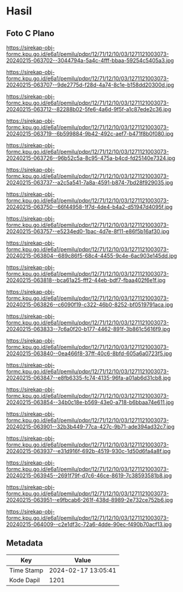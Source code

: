 # Hasil

## Foto C Plano

https://sirekap-obj-formc.kpu.go.id/e6a1/pemilu/pdpr/12/71/12/10/03/1271121003073-20240215-063702--3044794a-5a4c-4fff-bbaa-59254c5405a3.jpg

https://sirekap-obj-formc.kpu.go.id/e6a1/pemilu/pdpr/12/71/12/10/03/1271121003073-20240215-063707--9de2775d-f28d-4a74-8c1e-b158dd20300d.jpg

https://sirekap-obj-formc.kpu.go.id/e6a1/pemilu/pdpr/12/71/12/10/03/1271121003073-20240215-063712--82288b02-5fe6-4a6d-9f5f-a1c87ede2c36.jpg

https://sirekap-obj-formc.kpu.go.id/e6a1/pemilu/pdpr/12/71/12/10/03/1271121003073-20240215-063719--6b599884-9b42-492c-aef7-b471f8b0f080.jpg

https://sirekap-obj-formc.kpu.go.id/e6a1/pemilu/pdpr/12/71/12/10/03/1271121003073-20240215-063726--96b52c5a-8c95-475a-b4cd-fd25140e7324.jpg

https://sirekap-obj-formc.kpu.go.id/e6a1/pemilu/pdpr/12/71/12/10/03/1271121003073-20240215-063737--a2c5a541-7a8a-4591-b874-7bd28f929035.jpg

https://sirekap-obj-formc.kpu.go.id/e6a1/pemilu/pdpr/12/71/12/10/03/1271121003073-20240215-063750--66f44958-1f7d-4de4-b4a2-d51947d4095f.jpg

https://sirekap-obj-formc.kpu.go.id/e6a1/pemilu/pdpr/12/71/12/10/03/1271121003073-20240215-063757--e5234ed0-1bac-4d7e-8f11-e86f5b16af30.jpg

https://sirekap-obj-formc.kpu.go.id/e6a1/pemilu/pdpr/12/71/12/10/03/1271121003073-20240215-063804--689c86f5-68c4-4455-9c4e-6ac903e145dd.jpg

https://sirekap-obj-formc.kpu.go.id/e6a1/pemilu/pdpr/12/71/12/10/03/1271121003073-20240215-063818--bca61a25-fff2-44eb-bdf7-fbaa402f6e1f.jpg

https://sirekap-obj-formc.kpu.go.id/e6a1/pemilu/pdpr/12/71/12/10/03/1271121003073-20240215-063826--c6090f19-c322-46b0-8252-bf0519791aca.jpg

https://sirekap-obj-formc.kpu.go.id/e6a1/pemilu/pdpr/12/71/12/10/03/1271121003073-20240215-063833--7c6a0f20-b177-4462-891f-3b861c5616f9.jpg

https://sirekap-obj-formc.kpu.go.id/e6a1/pemilu/pdpr/12/71/12/10/03/1271121003073-20240215-063840--0ea466f8-37ff-40c6-8bfd-605a6a0723f5.jpg

https://sirekap-obj-formc.kpu.go.id/e6a1/pemilu/pdpr/12/71/12/10/03/1271121003073-20240215-063847--e8fb6335-fc74-4135-96fa-a01ab6d31cb8.jpg

https://sirekap-obj-formc.kpu.go.id/e6a1/pemilu/pdpr/12/71/12/10/03/1271121003073-20240215-063854--34b0c18e-b569-43e0-a718-b6bbaa74e611.jpg

https://sirekap-obj-formc.kpu.go.id/e6a1/pemilu/pdpr/12/71/12/10/03/1271121003073-20240215-063901--32b3b449-77ca-427c-9b71-ade394ad32c7.jpg

https://sirekap-obj-formc.kpu.go.id/e6a1/pemilu/pdpr/12/71/12/10/03/1271121003073-20240215-063937--e31d916f-692b-4519-930c-1d50d6fa4a8f.jpg

https://sirekap-obj-formc.kpu.go.id/e6a1/pemilu/pdpr/12/71/12/10/03/1271121003073-20240215-063945--2691f79f-d7c6-46ce-8619-7c38593581b8.jpg

https://sirekap-obj-formc.kpu.go.id/e6a1/pemilu/pdpr/12/71/12/10/03/1271121003073-20240215-063951--e9fbcab6-261f-438d-8989-2e732ce752b6.jpg

https://sirekap-obj-formc.kpu.go.id/e6a1/pemilu/pdpr/12/71/12/10/03/1271121003073-20240215-064009--c2e1df3c-72a6-4dde-90ec-f490b70acf13.jpg


## Metadata

| Key        | Value               |
| ---------- | ------------------- |
| Time Stamp | 2024-02-17 13:05:41 |
| Kode Dapil | 1201                |



